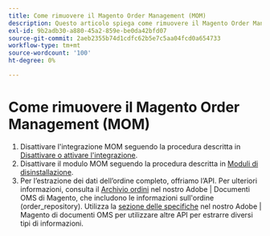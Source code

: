 ```yaml
---
title: Come rimuovere il Magento Order Management (MOM)
description: Questo articolo spiega come rimuovere il Magento Order Management (MOM).
exl-id: 9b2adb30-a880-45a2-859e-be0da42bfd07
source-git-commit: 2aeb2355b74d1cdfc62b5e7c5aa04fcd0a654733
workflow-type: tm+mt
source-wordcount: '100'
ht-degree: 0%

---
```


# Come rimuovere il Magento Order Management (MOM)

1. Disattivare l&#39;integrazione MOM seguendo la procedura descritta in [Disattivare o attivare l&#39;integrazione](/docs/commerce-admin/systems/integrations/mcom.html#disable-or-enable-the-integration).
1. Disattivare il modulo MOM seguendo la procedura descritta in [Moduli di disinstallazione](/docs/commerce-operations/installation-guide/tutorials/uninstall-modules.html).
1. Per l’estrazione dei dati dell’ordine completo, offriamo l’API. Per ulteriori informazioni, consulta il [Archivio ordini](https://commerce-docs.github.io/oms-documentation-archive/specifications/#magento.sales.order_repository) nel nostro Adobe | Documenti OMS di Magento, che includono le informazioni sull&#39;ordine (order_repository). Utilizza la [sezione delle specifiche](https://commerce-docs.github.io/oms-documentation-archive/specifications/#services) nel nostro Adobe | Magento di documenti OMS per utilizzare altre API per estrarre diversi tipi di informazioni.
